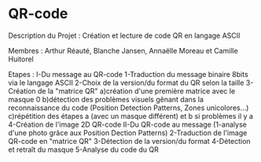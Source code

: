 # QR-code


Description du Projet : Création et lecture de code QR en langage ASCII

Membres : Arthur Réauté, Blanche Jansen, Annaëlle Moreau et Camille Huitorel

Etapes : I-Du message au QR-code
             1-Traduction du message binaire 8bits via le langage ASCII
             2-Choix de la version/du format du QR selon la taille
             3-Création de la "matrice QR"
                 a)création d'une première matrice avec le masque 0
                 b)détection des problèmes visuels gênant dans la reconnaissance du code (Position Detection Patterns, Zones unicolores...)
                 c)répétition des étapes a (avec un masque différent) et b si problèmes il y a
             4-Création de l'image 2D QR-code
         II-Du QR-code au message
            (1-analyse d'une photo grâce aux Position Dection Patterns)
            2-Traduction de l'image QR-code en "matrice QR"
            3-Détection de la version/du format
            4-Détection et retraît du masque
            5-Analyse du code du QR
